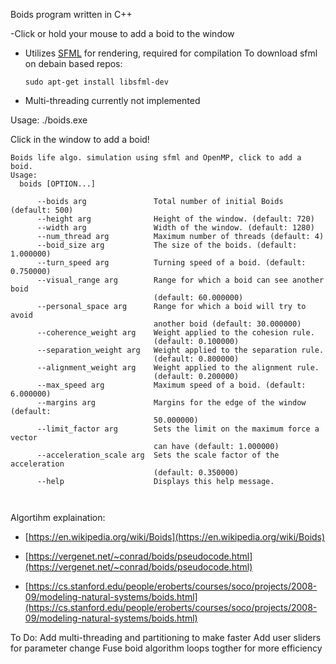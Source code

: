 Boids program written in C++ 

-Click or hold your mouse to add a boid to the window

- Utilizes [SFML](https://www.sfml-dev.org/index.php) for rendering, required for compilation
  To download sfml on debain based repos:
  ```
  sudo apt-get install libsfml-dev
  ``` 

- Multi-threading currently not implemented 

Usage:
./boids.exe 

Click in the window to add a boid!
```
Boids life algo. simulation using sfml and OpenMP, click to add a boid.
Usage:
  boids [OPTION...]

      --boids arg               Total number of initial Boids (default: 500)
      --height arg              Height of the window. (default: 720)
      --width arg               Width of the window. (default: 1280)
      --num_thread arg          Maximum number of threads (default: 4)
      --boid_size arg           The size of the boids. (default: 1.000000)
      --turn_speed arg          Turning speed of a boid. (default: 0.750000)
      --visual_range arg        Range for which a boid can see another boid
                                (default: 60.000000)
      --personal_space arg      Range for which a boid will try to avoid
                                another boid (default: 30.000000)
      --coherence_weight arg    Weight applied to the cohesion rule.
                                (default: 0.100000)
      --separation_weight arg   Weight applied to the separation rule.
                                (default: 0.800000)
      --alignment_weight arg    Weight applied to the alignment rule.
                                (default: 0.200000)
      --max_speed arg           Maximum speed of a boid. (default: 6.000000)
      --margins arg             Margins for the edge of the window (default:
                                50.000000)
      --limit_factor arg        Sets the limit on the maximum force a vector
                                can have (default: 1.000000)
      --acceleration_scale arg  Sets the scale factor of the acceleration
                                (default: 0.350000)
      --help                    Displays this help message.



```


Algortihm explaination: 

- [https://en.wikipedia.org/wiki/Boids](https://en.wikipedia.org/wiki/Boids)

- [https://vergenet.net/~conrad/boids/pseudocode.html](https://vergenet.net/~conrad/boids/pseudocode.html)

- [https://cs.stanford.edu/people/eroberts/courses/soco/projects/2008-09/modeling-natural-systems/boids.html](https://cs.stanford.edu/people/eroberts/courses/soco/projects/2008-09/modeling-natural-systems/boids.html)

To Do:
Add multi-threading and partitioning to make faster
Add user sliders for parameter change
Fuse boid algorithm loops togther for more efficiency 

